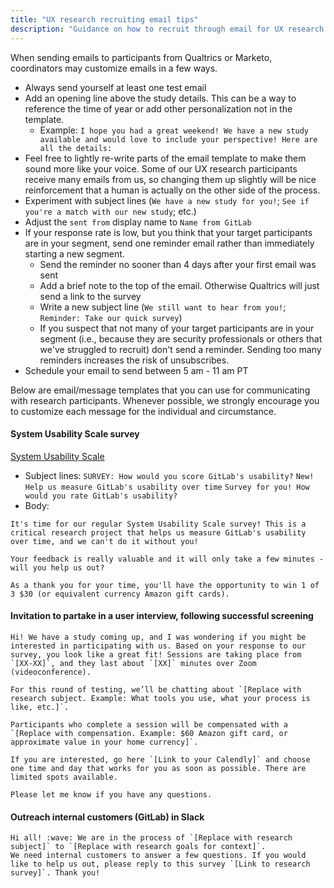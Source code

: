 ```yaml
---
title: "UX research recruiting email tips"
description: "Guidance on how to recruit through email for UX research participants"
---
```


When sending emails to participants from Qualtrics or Marketo, coordinators may customize emails in a few ways.

- Always send yourself at least one test email
- Add an opening line above the study details. This can be a way to reference the time of year or add other personalization not in the template.
  - Example: `I hope you had a great weekend! We have a new study available and would love to include your perspective! Here are all the details:`
- Feel free to lightly re-write parts of the email template to make them sound more like your voice. Some of our UX research participants receive many emails from us, so changing them up slightly will be nice reinforcement that a human is actually on the other side of the process.
- Experiment with subject lines (`We have a new study for you!`; `See if you're a match with our new study`; etc.)
- Adjust the `sent from` display name to `Name from GitLab`
- If your response rate is low, but you think that your target participants are in your segment, send one reminder email rather than immediately starting a new segment.
  - Send the reminder no sooner than 4 days after your first email was sent
  - Add a brief note to the top of the email. Otherwise Qualtrics will just send a link to the survey
  - Write a new subject line (`We still want to hear from you!`; `Reminder: Take our quick survey`)
  - If you suspect that not many of your target participants are in your segment (i.e., because they are security professionals or others that we've struggled to recruit) don't send a reminder. Sending too many reminders increases the risk of unsubscribes.
- Schedule your email to send between 5 am - 11 am PT

Below are email/message templates that you can use for communicating with research participants. Whenever possible, we strongly encourage you to customize each message for the individual and circumstance.

#### System Usability Scale survey

[System Usability Scale](/handbook/product/ux/performance-indicators/system-usability-scale/)

- Subject lines: `SURVEY: How would you score GitLab's usability?` `New! Help us measure GitLab's usability over time` `Survey for you! How would you rate GitLab's usability?`
- Body:

```text
It's time for our regular System Usability Scale survey! This is a critical research project that helps us measure GitLab's usability over time, and we can't do it without you!

Your feedback is really valuable and it will only take a few minutes - will you help us out?

As a thank you for your time, you'll have the opportunity to win 1 of 3 $30 (or equivalent currency Amazon gift cards).
```

#### Invitation to partake in a user interview, following successful screening

```text
Hi! We have a study coming up, and I was wondering if you might be interested in participating with us. Based on your response to our survey, you look like a great fit! Sessions are taking place from `[XX-XX]`, and they last about `[XX]` minutes over Zoom (videoconference).

For this round of testing, we’ll be chatting about `[Replace with research subject. Example: What tools you use, what your process is like, etc.]`.

Participants who complete a session will be compensated with a `[Replace with compensation. Example: $60 Amazon gift card, or approximate value in your home currency]`.

If you are interested, go here `[Link to your Calendly]` and choose one time and day that works for you as soon as possible. There are limited spots available.

Please let me know if you have any questions.
```

#### Outreach internal customers (GitLab) in Slack

```text
Hi all! :wave: We are in the process of `[Replace with research subject]` to `[Replace with research goals for context]`.
We need internal customers to answer a few questions. If you would like to help us out, please reply to this survey `[Link to research survey]`. Thank you!
```
